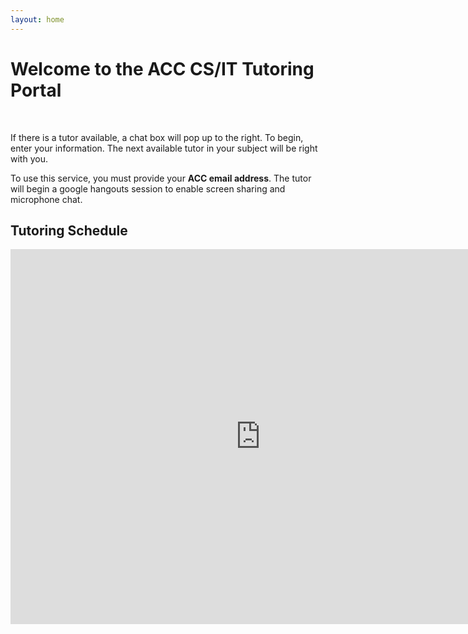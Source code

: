 ```yaml
---
layout: home
---
```


# Welcome to the ACC CS/IT Tutoring Portal

<div id="tutoring-available"> &nbsp; </div>

If there is a tutor available, a chat box will pop up to the right. To begin,
enter your information. The next available tutor in your subject will be right
with you. 

To use this service, you must provide your __ACC email address__. The tutor will
begin a google hangouts session to enable screen sharing and microphone chat.

## Tutoring Schedule

<iframe src="https://calendar.google.com/calendar/b/2/embed?height=600&amp;wkst=2&amp;bgcolor=%238E24AA&amp;ctz=America%2FChicago&amp;src=Zy5hdXN0aW5jYy5lZHVfdjNtdWJqOW9iMmt1dnRvMjRqamZ0Nmk0bmNAZ3JvdXAuY2FsZW5kYXIuZ29vZ2xlLmNvbQ&amp;color=%23F4511E&amp;mode=WEEK&amp;showTitle=0&amp;showNav=0&amp;showTabs=0&amp;showPrint=0&amp;showDate=0&amp;showCalendars=0" style="border-width:0" width="800" height="600" frameborder="0" scrolling="no"></iframe>